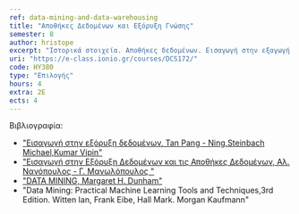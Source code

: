 ```yaml
---
ref: data-mining-and-data-warehousing
title: "Αποθήκες Δεδομένων και Εξόρυξη Γνώσης"
semester: 8
author: hristope
excerpt: "Ιστορικά στοιχεία. Αποθήκες δεδομένων. Εισαγωγή στην εξαγωγή γνώσης. Μεθοδολογίες και αλγόριθμοι εξόρυξης δεδομένων. Προγνωστικές και περιγραφικές προσεγγίσεις εξόρυξης δεδομένων. Κανόνες συσχέτισης. Κατηγοριοποίηση. Δένδρα απόφασης. k-κοντινότεροι γείτονες. Στοχαστική κατηγοριοποίηση. Naive Bayes. Συσταδοποίηση. Μέτα-μάθηση. Αποθήκες δεδομένων και τεχνολογίες OLAP. Προ-επεξεργασία και φιλτράρισμα δεδομένων. Επιλογή χαρακτηριστικών. Οπτικοποίηση δεδομένων. Αξιολόγηση"
uri: "https://e-class.ionio.gr/courses/DCS172/"
code: ΗΥ380
type: "Επιλογής"
hours: 4
extra: 2Ε
ects: 4
---
```



Βιβλιογραφία: 
  - ["Εισαγωγή στην εξόρυξη δεδομένων, Tan Pang - Ning,Steinbach Michael,Kumar Vipin" ](https://service.eudoxus.gr/search/#a/id:18549105/0)
  - ["Εισαγωγή στην Εξόρυξη Δεδομένων και τις Αποθήκες Δεδομένων, Αλ. Νανόπουλος - Γ. Μανωλόπουλος "](https://service.eudoxus.gr/search/#a/id:3079/0)
  - ["DATA MINING, Margaret H. Dunham"](https://service.eudoxus.gr/search/#a/id:395/0)
  - "Data Mining: Practical Machine Learning Tools and Techniques,3rd Edition. Witten Ian, Frank Eibe, Hall Mark. Morgan Kaufmann"
